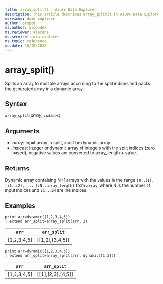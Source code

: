 ```yaml
---
title: array_split() - Azure Data Explorer
description: This article describes array_split() in Azure Data Explorer.
services: data-explorer
author: orspod
ms.author: orspodek
ms.reviewer: alexans
ms.service: data-explorer
ms.topic: reference
ms.date: 10/28/2018
---
```

# array_split()

Splits an array to multiple arrays according to the split indices and packs the generated array in a dynamic array.

## Syntax

`array_split`(*array*, *`indices`*)

## Arguments

* *array*: Input array to split, must be dynamic array.
* *indices*: Integer or dynamic array of integers with the split indices (zero based), negative values are converted to array_length + value.

## Returns

Dynamic array containing N+1 arrays with the values in the range `[0..i1), [i1..i2), ... [iN..array_length)` from `array`, where N is the number of input indices and `i1...iN` are the indices.

## Examples

<!-- csl: https://help.kusto.windows.net/Samples -->
```kusto
print arr=dynamic([1,2,3,4,5]) 
| extend arr_split=array_split(arr, 2)
```

|`arr`|`arr_split`|
|---|---|
|[1,2,3,4,5]|[[1,2],[3,4,5]]|

<!-- csl: https://help.kusto.windows.net/Samples -->
```kusto
print arr=dynamic([1,2,3,4,5]) 
| extend arr_split=array_split(arr, dynamic([1,3]))
```

|`arr`|`arr_split`|
|---|---|
|[1,2,3,4,5]|[[1],[2,3],[4,5]]|
